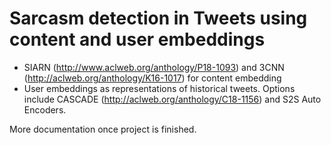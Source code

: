 # Sarcasm detection in Tweets using content and user embeddings

- SIARN (http://www.aclweb.org/anthology/P18-1093) and 3CNN (http://aclweb.org/anthology/K16-1017) for content embedding
- User embeddings as representations of historical tweets. Options include CASCADE (http://aclweb.org/anthology/C18-1156) and S2S Auto Encoders.

More documentation once project is finished.

